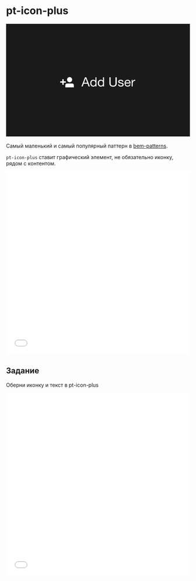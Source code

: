 # pt-icon-plus

![pt-icon-plus](_images/pt-icon-plus.png)

Самый маленький и самый популярный паттерн в [bem-patterns](https://github.com/bemdesign/bem-patterns).

`pt-icon-plus` ставит графический элемент, не обязательно иконку, рядом с контентом.

<iframe height='500' scrolling='no' title='pt-icon-plus. Теория 1' src='//codepen.io/bem_design/embed/2231316d382d727f5aca24a612a8e1ea/?height=265&theme-id=0&default-tab=js,result&embed-version=2&editable=true' frameborder='no' allowtransparency='true' allowfullscreen='true' style='width: 100%;'>See the Pen <a href='https://codepen.io/bem_design/pen/2231316d382d727f5aca24a612a8e1ea/'>pt-icon-plus. Теория 1</a> by BEM DESIGN (<a href='https://codepen.io/bem_design'>@bem_design</a>) on <a href='https://codepen.io'>CodePen</a>.
</iframe>

## Задание

Оберни иконку и текст в pt-icon-plus

<iframe height='500' scrolling='no' title='pt-icon-plus. Задание 1' src='//codepen.io/bem_design/embed/5452388b3a612e0fee7ee886342cc72d/?height=265&theme-id=0&default-tab=js,result&embed-version=2&editable=true' frameborder='no' allowtransparency='true' allowfullscreen='true' style='width: 100%;'>See the Pen <a href='https://codepen.io/bem_design/pen/5452388b3a612e0fee7ee886342cc72d/'>pt-icon-plus. Задание 1</a> by BEM DESIGN (<a href='https://codepen.io/bem_design'>@bem_design</a>) on <a href='https://codepen.io'>CodePen</a>.
</iframe>
